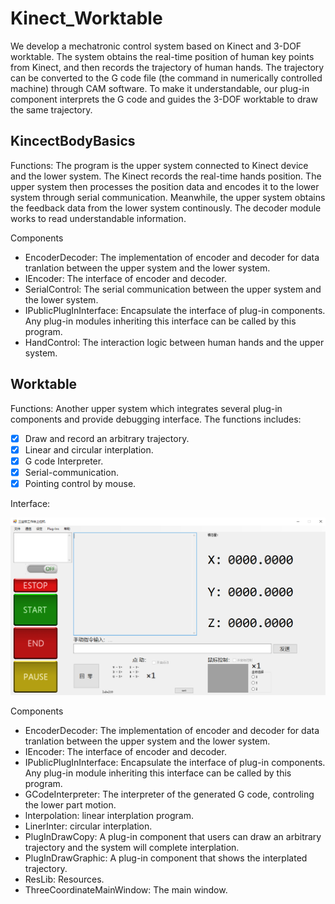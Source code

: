 # Kinect_Worktable
We develop a mechatronic control system based on Kinect and 3-DOF worktable. The system obtains the real-time position of human key points from Kinect, and then records the trajectory of human hands. The trajectory can be converted to the G code file (the command in numerically controlled machine) through CAM software. To make it understandable, our plug-in component interprets the G code and guides the 3-DOF worktable to draw the same trajectory.

## KincectBodyBasics
Functions: The program is the upper system connected to Kinect device and the lower system. The Kinect records the real-time hands position. The upper system then processes the position data and encodes it to the lower system through serial communication. Meanwhile, the upper system obtains the feedback data from the lower system continously. The decoder module works to read understandable information.  

Components
- EncoderDecoder: The implementation of encoder and decoder for data tranlation between the upper system and the lower system.
- IEncoder: The interface of encoder and decoder.
- SerialControl: The serial communication between the upper system and the lower system.
- IPublicPlugInInterface: Encapsulate the interface of plug-in components. Any plug-in modules inheriting this interface can be called by this program.
- HandControl: The interaction logic between human hands and the upper system.

## Worktable
Functions: Another upper system which integrates several plug-in components and provide debugging interface. The functions includes: 
- [x] Draw and record an arbitrary trajectory.
- [x] Linear and circular interplation.
- [x] G code Interpreter.
- [x] Serial-communication.
- [x] Pointing control by mouse.

Interface:
<div align=center>
<img src='Images/interface.jpg' width='800'>
</div>

Components
- EncoderDecoder: The implementation of encoder and decoder for data tranlation between the upper system and the lower system.
- IEncoder: The interface of encoder and decoder.
- IPublicPlugInInterface: Encapsulate the interface of plug-in components. Any plug-in module inheriting this interface can be called by this program.
- GCodeInterpreter: The interpreter of the generated G code, controling the lower part motion.
- lnterpolation: linear interplation program.
- LinerInter: circular interplation.
- PlugInDrawCopy: A plug-in component that users can draw an arbitrary trajectory and the system will complete interplation.
- PlugInDrawGraphic: A plug-in component that shows the interplated trajectory.
- ResLib: Resources.
- ThreeCoordinateMainWindow: The main window.



